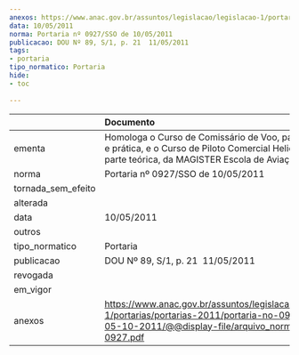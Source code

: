```yaml
---
anexos: https://www.anac.gov.br/assuntos/legislacao/legislacao-1/portarias/portarias-2011/portaria-no-0927-sso-de-05-10-2011/@@display-file/arquivo_norma/PA2011-0927.pdf
data: 10/05/2011
norma: Portaria nº 0927/SSO de 10/05/2011
publicacao: DOU Nº 89, S/1, p. 21  11/05/2011
tags:
- portaria
tipo_normatico: Portaria
hide: 
- toc 
 
---
```


|                    | Documento                                                                                                                                                            |
|:-------------------|:---------------------------------------------------------------------------------------------------------------------------------------------------------------------|
| ementa             | Homologa o Curso de Comissário de Voo, partes teórica e prática, e o Curso de Piloto Comercial Helicóptero, parte teórica, da MAGISTER Escola de Aviação Civil Ltda. |
| norma              | Portaria nº 0927/SSO de 10/05/2011                                                                                                                                   |
| tornada_sem_efeito |                                                                                                                                                                      |
| alterada           |                                                                                                                                                                      |
| data               | 10/05/2011                                                                                                                                                           |
| outros             |                                                                                                                                                                      |
| tipo_normatico     | Portaria                                                                                                                                                             |
| publicacao         | DOU Nº 89, S/1, p. 21  11/05/2011                                                                                                                                    |
| revogada           |                                                                                                                                                                      |
| em_vigor           |                                                                                                                                                                      |
| anexos             | https://www.anac.gov.br/assuntos/legislacao/legislacao-1/portarias/portarias-2011/portaria-no-0927-sso-de-05-10-2011/@@display-file/arquivo_norma/PA2011-0927.pdf    |